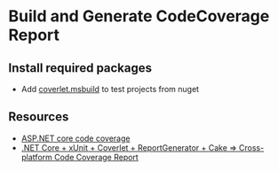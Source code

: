 # Build and Generate CodeCoverage Report

## Install required packages

- Add [coverlet.msbuild](https://www.nuget.org/packages/coverlet.msbuild/) to test projects from nuget

## Resources

- [ASP.NET core code coverage](https://gunnarpeipman.com/aspnet-core-code-coverage/)
- [.NET Core + xUnit + Coverlet + ReportGenerator + Cake => Cross-platform Code Coverage Report](https://medium.com/@pavel.sulimau/dotnetcore-xunit-coverlet-reportgenerator-cake-codecoveragereport-1ed4adf408d2)